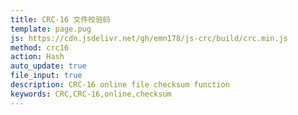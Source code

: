 ```yaml
---
title: CRC-16 文件校验码
template: page.pug
js: https://cdn.jsdelivr.net/gh/emn178/js-crc/build/crc.min.js
method: crc16
action: Hash
auto_update: true
file_input: true
description: CRC-16 online file checksum function
keywords: CRC,CRC-16,online,checksum
---
```

